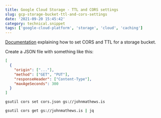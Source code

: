 ```yaml
---
title: Google Cloud Storage - TTL and CORS settings
slug: gcp-storage-bucket-ttl-and-cors-settings
date: '2021-09-20 15:45:42'
category: technical.snippet
tags: ['google-cloud-platform', 'storage', 'cloud', 'caching']
---
```


[Documentation](https://cloud.google.com/storage/docs/configuring-cors)
explaining how to set CORS and TTL for a storage bucket.

Create a JSON file with something like this:

```json
[
  {
    "origin": ["..."],
    "method": ["GET", "PUT"],
    "responseHeader": ["Content-Type"],
    "maxAgeSeconds": 300
  }
]
```

```bash
gsutil cors set cors.json gs://johnmathews.is
```

```sh
gsutil cors get gs://johnmathews.is | jq
```
